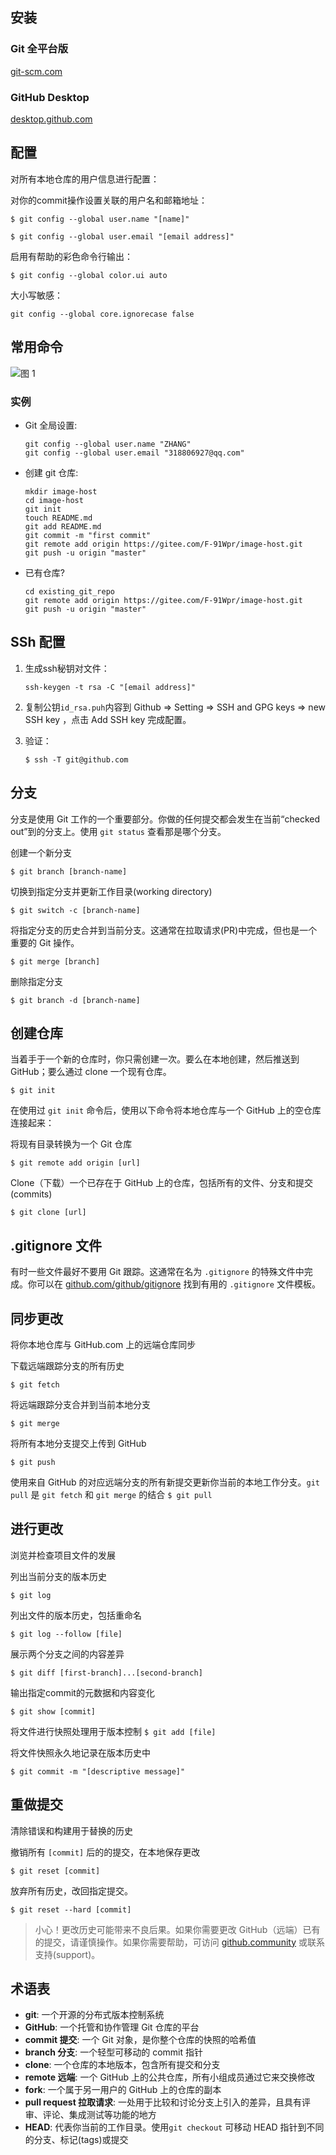 ## 安装

### Git 全平台版

[git-scm.com](https://git-scm.com)

### GitHub Desktop

[desktop.github.com](https://desktop.github.com)

## 配置

对所有本地仓库的用户信息进行配置：

对你的commit操作设置关联的用户名和邮箱地址：

`$ git config --global user.name "[name]"`

`$ git config --global user.email "[email address]"`

启用有帮助的彩色命令行输出：

`$ git config --global color.ui auto`

大小写敏感：

`git config --global core.ignorecase false`

## 常用命令

![图 1](https://cdn.jsdelivr.net/gh/F-91Wpr/imageHost/2022/07/mdi_20220712_1657623199293.png)  
### 实例

- Git 全局设置:

    ```
    git config --global user.name "ZHANG"
    git config --global user.email "318806927@qq.com"
    ```

- 创建 git 仓库:

    ```
    mkdir image-host
    cd image-host
    git init 
    touch README.md
    git add README.md
    git commit -m "first commit"
    git remote add origin https://gitee.com/F-91Wpr/image-host.git
    git push -u origin "master"
    ```

- 已有仓库?

    ```
    cd existing_git_repo
    git remote add origin https://gitee.com/F-91Wpr/image-host.git
    git push -u origin "master"
    ```
## SSh 配置

1. 生成ssh秘钥对文件：

    ```shell
    ssh-keygen -t rsa -C "[email address]"
    ```

2. 复制公钥`id_rsa.puh`内容到 Github => Setting => SSH and GPG keys => new SSH key ，点击 Add SSH key 完成配置。

3. 验证：

    ```shell
    $ ssh -T git@github.com
    ```

## 分支

分支是使用 Git 工作的一个重要部分。你做的任何提交都会发生在当前“checked out”到的分支上。使用 `git status` 查看那是哪个分支。

创建一个新分支

`$ git branch [branch-name]`

切换到指定分支并更新工作目录(working directory)

`$ git switch -c [branch-name]`

将指定分支的历史合并到当前分支。这通常在拉取请求(PR)中完成，但也是一个重要的 Git 操作。

`$ git merge [branch]`

删除指定分支

`$ git branch -d [branch-name]`

## 创建仓库

当着手于一个新的仓库时，你只需创建一次。要么在本地创建，然后推送到 GitHub；要么通过 clone 一个现有仓库。

`$ git init`

在使用过 `git init` 命令后，使用以下命令将本地仓库与一个 GitHub 上的空仓库连接起来：

将现有目录转换为一个 Git 仓库

`$ git remote add origin [url]`

Clone（下载）一个已存在于 GitHub 上的仓库，包括所有的文件、分支和提交(commits)

`$ git clone [url]`

## .gitignore 文件

有时一些文件最好不要用 Git 跟踪。这通常在名为 `.gitignore` 的特殊文件中完成。你可以在 [github.com/github/gitignore](https://github.com/github/gitignore) 找到有用的 `.gitignore` 文件模板。

## 同步更改

将你本地仓库与 GitHub.com 上的远端仓库同步

下载远端跟踪分支的所有历史

`$ git fetch`

将远端跟踪分支合并到当前本地分支

`$ git merge`

将所有本地分支提交上传到 GitHub

`$ git push`


使用来自 GitHub 的对应远端分支的所有新提交更新你当前的本地工作分支。`git pull` 是 `git fetch` 和 `git merge` 的结合
`$ git pull`


## 进行更改

浏览并检查项目文件的发展

列出当前分支的版本历史

`$ git log`

列出文件的版本历史，包括重命名

`$ git log --follow [file]`

展示两个分支之间的内容差异

`$ git diff [first-branch]...[second-branch]`

输出指定commit的元数据和内容变化

`$ git show [commit]`

将文件进行快照处理用于版本控制
`$ git add [file]`

将文件快照永久地记录在版本历史中

`$ git commit -m "[descriptive message]"`

## 重做提交

清除错误和构建用于替换的历史

撤销所有 `[commit]` 后的的提交，在本地保存更改

`$ git reset [commit]`

放弃所有历史，改回指定提交。

`$ git reset --hard [commit]`

> 小心！更改历史可能带来不良后果。如果你需要更改 GitHub（远端）已有的提交，请谨慎操作。如果你需要帮助，可访问 [github.community](https://github.community) 或联系支持(support)。

## 术语表

*   **git**: 一个开源的分布式版本控制系统
*   **GitHub**: 一个托管和协作管理 Git 仓库的平台
*   **commit 提交**: 一个 Git 对象，是你整个仓库的快照的哈希值
*   **branch 分支**: 一个轻型可移动的 commit 指针
*   **clone**: 一个仓库的本地版本，包含所有提交和分支
*   **remote 远端**: 一个 GitHub 上的公共仓库，所有小组成员通过它来交换修改
*   **fork**: 一个属于另一用户的 GitHub 上的仓库的副本
*   **pull request 拉取请求**: 一处用于比较和讨论分支上引入的差异，且具有评审、评论、集成测试等功能的地方
*   **HEAD**: 代表你当前的工作目录。使用`git checkout` 可移动 HEAD 指针到不同的分支、标记(tags)或提交